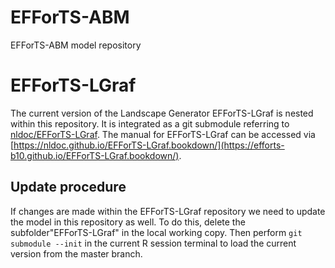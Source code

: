 # EFForTS-ABM
EFForTS-ABM model repository


# EFForTS-LGraf

The current version of the Landscape Generator EFForTS-LGraf is nested within this repository.
It is integrated as a git submodule referring to [nldoc/EFForTS-LGraf](https://github.com/efforts-b10/EFForTS-LGraf).
The manual for EFForTS-LGraf can be accessed via [https://nldoc.github.io/EFForTS-LGraf.bookdown/](https://efforts-b10.github.io/EFForTS-LGraf.bookdown/).

## Update procedure
If changes are made within the EFForTS-LGraf repository we need to update the model in this repository as well.
To do this, delete the subfolder"EFForTS-LGraf" in the local working copy.
Then perform `git submodule --init` in the current R session terminal to load the current version from the master branch.


